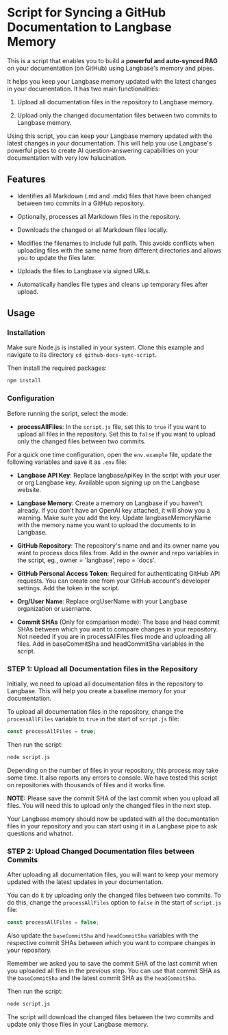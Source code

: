 # Script for Syncing a GitHub Documentation to Langbase Memory

This is a script that enables you to build a **powerful and auto-synced RAG** on your documentation (on GitHub) using Langbase's memory and pipes.

It helps you keep your Langbase memory updated with the latest changes in your documentation. It has two main functionalities:

1. Upload all documentation files in the repository to Langbase memory.

2. Upload only the changed documentation files between two commits to Langbase memory.

Using this script, you can keep your Langbase memory updated with the latest changes in your documentation. This will help you use Langbase's powerful pipes to create AI question-answering capabilities on your documentation with very low halucination.

## Features

- Identifies all Markdown (.md and .mdx) files that have been changed between two commits in a GitHub repository.

- Optionally, processes all Markdown files in the repository.

- Downloads the changed or all Markdown files locally.

- Modifies the filenames to include full path. This avoids conflicts when uploading files with the same name from different directories and allows you to update the files later.

- Uploads the files to Langbase via signed URLs.

- Automatically handles file types and cleans up temporary files after upload.

## Usage

### Installation

Make sure Node.js is installed in your system. Clone this example and navigate to its directory `cd github-docs-sync-script`.

 Then install the required packages:

```bash
npm install
```

### Configuration

Before running the script, select the mode:

- **processAllFiles**: In the `script.js` file, set this to `true` if you want to upload all files in the repository. Set this to `false` if you want to upload only the changed files between two commits.

For a quick one time configuration, open the `env.example` file, update the following variables and save it as `.env` file:

- **Langbase API Key**: Replace langbaseApiKey in the script with your user or org Langbase key. Available upon signing up on the Langbase website.

- **Langbase Memory**: Create a memory on Langbase if you haven't already. If you don't have an OpenAI key attached, it will show you a warning. Make sure you add the key. Update langbaseMemoryName with the memory name you want to upload the documents to in Langbase.

- **GitHub Repository**: The repository's name and and its owner name you want to process docs files from. Add in the owner and repo variables in the script, eg., owner = 'langbase', repo = 'docs'.

- **GitHub Personal Access Token**: Required for authenticating GitHub API requests. You can create one from your GitHub account's developer settings. Add the token in the script.

- **Org/User Name**: Replace orgUserName with your Langbase organization or username.

- **Commit SHAs** (Only for comparison mode): The base and head commit SHAs between which you want to compare changes in your repository. Not needed if you are in processAllFiles files mode and uploading all files. Add in baseCommitSha and headCommitSha variables in the script.

### STEP 1: Upload all Documentation files in the Repository

Initially, we need to upload all documentation files in the repository to Langbase. This will help you create a baseline memory for your documentation.

To upload all documentation files in the repository, change the `processAllFiles` variable to `true` in the start of `script.js` file:

```javascript
const processAllFiles = true;
```

Then run the script:

```bash
node script.js
```

Depending on the number of files in your repository, this process may take some time. It also reports any errors to console. We have tested this script on repositories with thousands of files and it works fine.

**NOTE:** Please save the commit SHA of the last commit when you upload all files. You will need this to upload only the changed files in the next step.

Your Langbase memory should now be updated with all the documentation files in your repository and you can start using it in a Langbase pipe to ask questions and whatnot.

### STEP 2: Upload Changed Documentation files between Commits

After uploading all documentation files, you will want to keep your memory updated with the latest updates in your documentation.

You can do it by uploading only the changed files between two commits. To do this, change the `processAllFiles` option to `false` in the start of `script.js` file:

```javascript
const processAllFiles = false;
```

Also update the `baseCommitSha` and `headCommitSha` variables with the respective commit SHAs between which you want to compare changes in your repository.

Remember we asked you to save the commit SHA of the last commit when you uploaded all files in the previous step. You can use that commit SHA as the `baseCommitSha` and the latest commit SHA as the `headCommitSha`.

Then run the script:

```bash
node script.js
```

The script will download the changed files between the two commits and update only those files in your Langbase memory.
